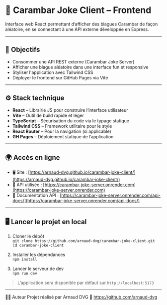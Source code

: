 # 🍭 Carambar Joke Client – Frontend

Interface web React permettant d’afficher des blagues Carambar de façon aléatoire, en se connectant à une API externe développée en Express.

---

## 🎯 Objectifs

- Consommer une API REST externe (Carambar Joke Server)
- Afficher une blague aléatoire dans une interface fun et responsive
- Styliser l'application avec Tailwind CSS
- Déployer le frontend sur GitHub Pages via Vite

---

## ⚙️ Stack technique

- **React** – Librairie JS pour construire l’interface utilisateur  
- **Vite** – Outil de build rapide et léger  
- **TypeScript** – Sécurisation du code via le typage statique  
- **Tailwind CSS** – Framework utilitaire pour le style  
- **React Router** – Pour la navigation (si applicable)  
- **GH Pages** – Déploiement statique de l’application

---

## 🌍 Accès en ligne

- 🖥️ Site : [https://arnaud-dvg.github.io/carambar-joke-client/](https://arnaud-dvg.github.io/carambar-joke-client/)
- 🔗 API utilisée : [https://carambar-joke-server.onrender.com](https://carambar-joke-server.onrender.com)
- 📘 Documentation API : [https://carambar-joke-server.onrender.com/api-docs/](https://carambar-joke-server.onrender.com/api-docs/)

---

## 🖥️ Lancer le projet en local

1. Cloner le dépôt  
   `git clone https://github.com/arnaud-dvg/carambar-joke-client.git`  
   `cd carambar-joke-client`

2. Installer les dépendances  
   `npm install`

3. Lancer le serveur de dev  
   `npm run dev`

> L’application sera disponible par défaut sur `http://localhost:5173`

---

🙋‍♂️ Auteur
Projet réalisé par Arnaud DVG
🔗 https://github.com/arnaud-dvg

